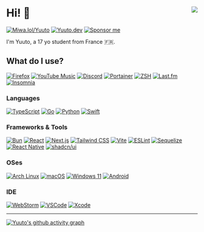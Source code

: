 # Hi! 👋 <img src="https://komarev.com/ghpvc/?username=JustYuuto&style=for-the-badge" align="right" />

[![Miwa.lol/Yuuto](https://img.shields.io/badge/my%20socials-miwa.lol%2Fyuuto-0e0d26?style=for-the-badge)](https://miwa.lol/yuuto)
[![Yuuto.dev](https://img.shields.io/badge/yuuto.dev-141f37?style=for-the-badge)](https://yuuto.dev)
[![Sponsor me](https://img.shields.io/badge/sponsor-30363D?style=for-the-badge&logo=GitHub-Sponsors&logoColor=#white)](https://github.com/sponsors/JustYuuto)

I'm Yuuto, a 17 yo student from France 🇫🇷.

## What do I use?

[![Firefox](https://img.shields.io/badge/Firefox-FF7139?style=for-the-badge&logo=Firefox-Browser&logoColor=white)](https://www.mozilla.org/firefox/new/)
[![YouTube Music](https://img.shields.io/badge/YouTube_Music-FF0000?style=for-the-badge&logo=youtube-music&logoColor=white)](https://music.youtube.com/)
[![Discord](https://img.shields.io/badge/Discord-5865F2?style=for-the-badge&logo=discord&logoColor=white)](https://discord.com/users/269415459735076864)
[![Portainer](https://img.shields.io/badge/Portainer-13BEF9?style=for-the-badge&logo=portainer&logoColor=white)](https://www.portainer.io/)
[![ZSH](https://img.shields.io/badge/Zsh-F15A24?style=for-the-badge&logo=Zsh&logoColor=white)](https://www.zsh.org/)
[![Last.fm](https://img.shields.io/badge/last.fm-D51007?style=for-the-badge&logo=last.fm&logoColor=white)](https://www.last.fm/user/ItsYuuto)
[![Insomnia](https://img.shields.io/badge/Insomnia-5849be?style=for-the-badge&logo=Insomnia&logoColor=white)](https://insomnia.rest/)

### Languages
[![TypeScript](https://img.shields.io/badge/TypeScript-007ACC?style=for-the-badge&logo=typescript&logoColor=white)](https://www.typescriptlang.org/)
[![Go](https://img.shields.io/badge/Go-00ADD8?style=for-the-badge&logo=go&logoColor=white)](https://go.dev/)
[![Python](https://img.shields.io/badge/Python-FFD43B?style=for-the-badge&logo=python&logoColor=blue)](https://www.python.org/)
[![Swift](https://img.shields.io/badge/Swift-FA7343?style=for-the-badge&logo=swift&logoColor=white)](https://www.swift.org/)

### Frameworks & Tools
[![Bun](https://img.shields.io/badge/bun-282a36?style=for-the-badge&logo=bun&logoColor=fbf0df)](https://bun.sh/)
[![React](https://img.shields.io/badge/React-20232A?style=for-the-badge&logo=react&logoColor=61DAFB)](https://react.dev/)
[![Next.js](https://img.shields.io/badge/next%20js-000000?style=for-the-badge&logo=nextdotjs&logoColor=white)](https://nextjs.org/)
[![Tailwind CSS](https://img.shields.io/badge/Tailwind_CSS-38B2AC?style=for-the-badge&logo=tailwind-css&logoColor=white)](https://tailwindcss.com/)
[![Vite](https://img.shields.io/badge/Vite-B73BFE?style=for-the-badge&logo=vite&logoColor=FFD62E)](https://vite.dev/)
[![ESLint](https://img.shields.io/badge/eslint-3A33D1?style=for-the-badge&logo=eslint&logoColor=white)](https://eslint.org/)
[![Sequelize](https://img.shields.io/badge/Sequelize-52B0E7?style=for-the-badge&logo=Sequelize&logoColor=white)](https://sequelize.org/)
[![React Native](https://img.shields.io/badge/React_Native-20232A?style=for-the-badge&logo=react&logoColor=61DAFB)](https://reactnative.dev/)
[![shadcn/ui](https://img.shields.io/badge/shadcn%2Fui-000000?style=for-the-badge&logo=shadcnui&logoColor=white)](https://ui.shadcn.com/)

### OSes
[![Arch Linux](https://img.shields.io/badge/Arch_Linux-1793D1?style=for-the-badge&logo=arch-linux&logoColor=white)](https://archlinux.org/)
[![macOS](https://img.shields.io/badge/macOS%20Ventura-fb8410?style=for-the-badge&logo=apple&logoColor=white)](https://apps.apple.com/app/macos-ventura/id1638787999)
[![Windows 11](https://img.shields.io/badge/Windows_11-0078d4?style=for-the-badge&logo=windows-11&logoColor=white)](https://www.microsoft.com/windows/windows-11)
[![Android](https://img.shields.io/badge/Android-3DDC84?style=for-the-badge&logo=android&logoColor=white)](https://www.android.com/)

### IDE
[![WebStorm](https://img.shields.io/badge/WebStorm-000000?style=for-the-badge&logo=WebStorm&logoColor=white)](https://www.jetbrains.com/webstorm/)
[![VSCode](https://img.shields.io/badge/VSCode-0078D4?style=for-the-badge&logo=visual%20studio%20code&logoColor=white)](https://code.visualstudio.com/)
[![Xcode](https://img.shields.io/badge/Xcode-007ACC?style=for-the-badge&logo=Xcode&logoColor=white)](https://developer.apple.com/xcode/)

---

<!--[![Yuuto's GitHub stats](https://github-readme-stats.vercel.app/api?username=JustYuuto&show_icons=true&theme=onedark&hide_border=true)](https://github.com/anuraghazra/github-readme-stats)-->
[![Yuuto's github activity graph](https://github-readme-activity-graph.vercel.app/graph?username=JustYuuto&theme=github-compact&hide_border=true&days=40)](https://github.com/ashutosh00710/github-readme-activity-graph)
